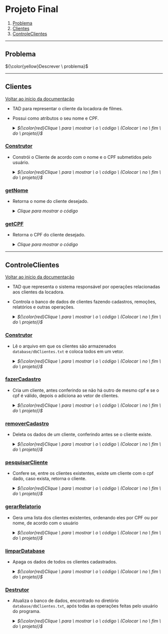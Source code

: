 # Projeto Final
1. [Problema](https://github.com/vitoraugreis/ProjetoFinal#problema)
2. [Clientes](https://github.com/vitoraugreis/ProjetoFinal#clientes)
3. [ControleClientes](https://github.com/vitoraugreis/ProjetoFinal#controleclientes)
___
## Problema
${\color{yellow}Descrever \ problema}$

___

## Clientes
[Voltar ao início da documentação](https://github.com/vitoraugreis/ProjetoFinal#projeto-final) <br>
- TAD para representar o cliente da locadora de filmes.
- Possui como atríbutos o seu nome e CPF.
  <details>
    <summary><i>${\color{red}Clique \ para \ mostrar \ o \ código \ (Colocar \ no \ fim \ do \ projeto)}$</i></summary>
    
  </details>

### <ins>Construtor</ins>
- Constrói o Cliente de acordo com o nome e o CPF submetidos pelo usuário.
  <details>
    <summary><i>${\color{red}Clique \ para \ mostrar \ o \ código \ (Colocar \ no \ fim \ do \ projeto)}$</i></summary>
    
  </details>

### <ins>getNome</ins>
- Retorna o nome do cliente desejado.
  <details>
    <summary><i>Clique para mostrar o código</i></summary>
    
    ``` c++
    std::string Cliente::getNome(){
      return this->nome;
    }
    ```
  </details>

### <ins>getCPF</ins>
- Retorna o CPF do cliente desejado.
  <details>
    <summary><i>Clique para mostrar o código</i></summary>
  
    ``` c++
    std::string Cliente::getCPF(){
      return this->cpf;
    }
    ```
  </details>
  
___

## ControleClientes
[Voltar ao início da documentação](https://github.com/vitoraugreis/ProjetoFinal#projeto-final) <br>
- TAD que representa o sistema responsável por operações relacionadas aos clientes da locadora.
- Controla o banco de dados de clientes fazendo cadastros, remoções, relatórios e outras operações.
  <details>
    <summary><i>${\color{red}Clique \ para \ mostrar \ o \ código \ (Colocar \ no \ fim \ do \ projeto)}$</i></summary>
    
  </details>

### <ins>Construtor</ins>
- Lê o arquivo em que os clientes são armazenados `database/dbClientes.txt` e coloca todos em um vetor.
  <details>
    <summary><i>${\color{red}Clique \ para \ mostrar \ o \ código \ (Colocar \ no \ fim \ do \ projeto)}$</i></summary>
    
  </details>

### <ins>fazerCadastro</ins>
- Cria um cliente, antes conferindo se não há outro de mesmo cpf e se o cpf é válido, depois o adiciona ao vetor de clientes.
  <details>
    <summary><i>${\color{red}Clique \ para \ mostrar \ o \ código \ (Colocar \ no \ fim \ do \ projeto)}$</i></summary>
    
  </details>

### <ins>removerCadastro</ins>
- Deleta os dados de um cliente, conferindo antes se o cliente existe.
  <details>
    <summary><i>${\color{red}Clique \ para \ mostrar \ o \ código \ (Colocar \ no \ fim \ do \ projeto)}$</i></summary>
    
  </details>

### <ins>pesquisarCliente</ins>
- Confere se, entre os clientes existentes, existe um cliente com o cpf dado, caso exista, retorna o cliente.
  <details>
    <summary><i>${\color{red}Clique \ para \ mostrar \ o \ código \ (Colocar \ no \ fim \ do \ projeto)}$</i></summary>
    
  </details>

### <ins>gerarRelatorio</ins>
- Gera uma lista dos clientes existentes, ordenando eles por CPF ou por nome, de acordo com o usuário
  <details>
    <summary><i>${\color{red}Clique \ para \ mostrar \ o \ código \ (Colocar \ no \ fim \ do \ projeto)}$</i></summary>
    
  </details>

### <ins>limparDatabase</ins>
- Apaga os dados de todos os clientes cadastrados.
  <details>
    <summary><i>${\color{red}Clique \ para \ mostrar \ o \ código \ (Colocar \ no \ fim \ do \ projeto)}$</i></summary>
    
  </details>

### <ins>Destrutor</ins>
- Atualiza o banco de dados, encontrado no diretório `database/dbClientes.txt`, após todas as operações feitas pelo usuário do programa.
  <details>
    <summary><i>${\color{red}Clique \ para \ mostrar \ o \ código \ (Colocar \ no \ fim \ do \ projeto)}$</i></summary>
    
  </details>
